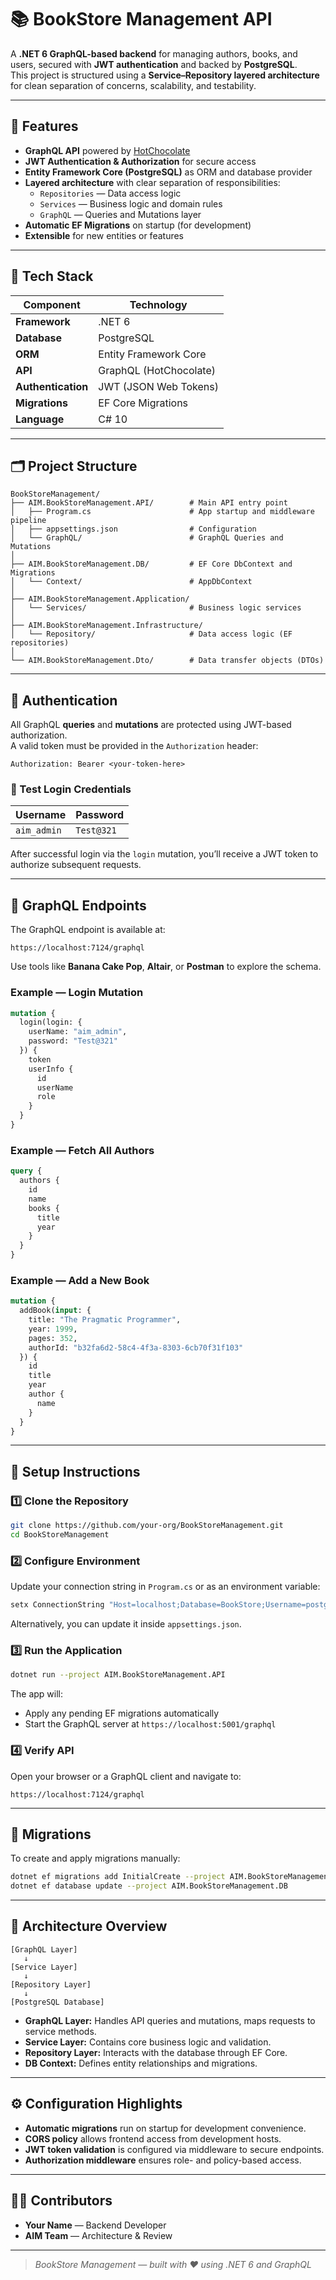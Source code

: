 # 📚 BookStore Management API

A **.NET 6 GraphQL-based backend** for managing authors, books, and users, secured with **JWT authentication** and backed by **PostgreSQL**.  
This project is structured using a **Service–Repository layered architecture** for clean separation of concerns, scalability, and testability.

---

## 🚀 Features

- **GraphQL API** powered by [HotChocolate](https://chillicream.com/docs/hotchocolate)  
- **JWT Authentication & Authorization** for secure access  
- **Entity Framework Core (PostgreSQL)** as ORM and database provider  
- **Layered architecture** with clear separation of responsibilities:
  - `Repositories` — Data access logic
  - `Services` — Business logic and domain rules
  - `GraphQL` — Queries and Mutations layer
- **Automatic EF Migrations** on startup (for development)
- **Extensible** for new entities or features

---

## 🧱 Tech Stack

| Component | Technology |
|------------|-------------|
| **Framework** | .NET 6 |
| **Database** | PostgreSQL |
| **ORM** | Entity Framework Core |
| **API** | GraphQL (HotChocolate) |
| **Authentication** | JWT (JSON Web Tokens) |
| **Migrations** | EF Core Migrations |
| **Language** | C# 10 |

---

## 🗂️ Project Structure

```
BookStoreManagement/
├── AIM.BookStoreManagement.API/        # Main API entry point
│   ├── Program.cs                      # App startup and middleware pipeline
│   ├── appsettings.json                # Configuration
│   └── GraphQL/                        # GraphQL Queries and Mutations
│
├── AIM.BookStoreManagement.DB/         # EF Core DbContext and Migrations
│   └── Context/                        # AppDbContext
│
├── AIM.BookStoreManagement.Application/
│   └── Services/                       # Business logic services
│
├── AIM.BookStoreManagement.Infrastructure/
│   └── Repository/                     # Data access logic (EF repositories)
│
└── AIM.BookStoreManagement.Dto/        # Data transfer objects (DTOs)
```

---

## 🔐 Authentication

All GraphQL **queries** and **mutations** are protected using JWT-based authorization.  
A valid token must be provided in the `Authorization` header:

```
Authorization: Bearer <your-token-here>
```

### 🔑 Test Login Credentials

| Username | Password |
|-----------|-----------|
| `aim_admin` | `Test@321` |

After successful login via the `login` mutation, you’ll receive a JWT token to authorize subsequent requests.

---

## 🧩 GraphQL Endpoints

The GraphQL endpoint is available at:

```
https://localhost:7124/graphql
```

Use tools like **Banana Cake Pop**, **Altair**, or **Postman** to explore the schema.

### Example — Login Mutation

```graphql
mutation {
  login(login: {
    userName: "aim_admin",
    password: "Test@321"
  }) {
    token
    userInfo {
      id
      userName
      role
    }
  }
}
```

### Example — Fetch All Authors

```graphql
query {
  authors {
    id
    name
    books {
      title
      year
    }
  }
}
```

### Example — Add a New Book

```graphql
mutation {
  addBook(input: {
    title: "The Pragmatic Programmer",
    year: 1999,
    pages: 352,
    authorId: "b32fa6d2-58c4-4f3a-8303-6cb70f31f103"
  }) {
    id
    title
    year
    author {
      name
    }
  }
}
```

---

## 🧰 Setup Instructions

### 1️⃣ Clone the Repository

```bash
git clone https://github.com/your-org/BookStoreManagement.git
cd BookStoreManagement
```

### 2️⃣ Configure Environment

Update your connection string in `Program.cs` or as an environment variable:

```bash
setx ConnectionString "Host=localhost;Database=BookStore;Username=postgres;Password=yourpassword"
```

Alternatively, you can update it inside `appsettings.json`.

### 3️⃣ Run the Application

```bash
dotnet run --project AIM.BookStoreManagement.API
```

The app will:
- Apply any pending EF migrations automatically  
- Start the GraphQL server at `https://localhost:5001/graphql`

### 4️⃣ Verify API

Open your browser or a GraphQL client and navigate to:

```
https://localhost:7124/graphql
```

---

## 🧪 Migrations

To create and apply migrations manually:

```bash
dotnet ef migrations add InitialCreate --project AIM.BookStoreManagement.DB
dotnet ef database update --project AIM.BookStoreManagement.DB
```

---

## 🧠 Architecture Overview

```
[GraphQL Layer]
   ↓
[Service Layer]
   ↓
[Repository Layer]
   ↓
[PostgreSQL Database]
```

- **GraphQL Layer:** Handles API queries and mutations, maps requests to service methods.  
- **Service Layer:** Contains core business logic and validation.  
- **Repository Layer:** Interacts with the database through EF Core.  
- **DB Context:** Defines entity relationships and migrations.

---

## ⚙️ Configuration Highlights

- **Automatic migrations** run on startup for development convenience.
- **CORS policy** allows frontend access from development hosts.
- **JWT token validation** is configured via middleware to secure endpoints.
- **Authorization middleware** ensures role- and policy-based access.

---

## 👨‍💻 Contributors

- **Your Name** — Backend Developer  
- **AIM Team** — Architecture & Review  

---


> _BookStore Management — built with ❤️ using .NET 6 and GraphQL_
